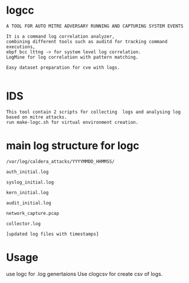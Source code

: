 # logcc
```
A TOOL FOR AUTO MITRE ADVERSARY RUNNING AND CAPTURING SYSTEM EVENTS

It is a command log correlation analyzer,
combining different tools such as auditd for tracking command executions,
ebpf bcc lttng -> for system level log correlation.
LogMine for log correlation with pattern matching.

Easy dataset preparation for cve with logs.


```
# IDS
```
This tool contain 2 scripts for collecting  logs and analysing log based on mitre attacks.
run make-logc.sh for virtual environment creation.
```




# main log structure for logc
```
/var/log/caldera_attacks/YYYYMMDD_HHMMSS/

auth_initial.log

syslog_initial.log

kern_initial.log

audit_initial.log

network_capture.pcap

collector.log

[updated log files with timestamps]
```

# Usage

use logc for .log genertaions
Use clogcsv for create csv of logs.


